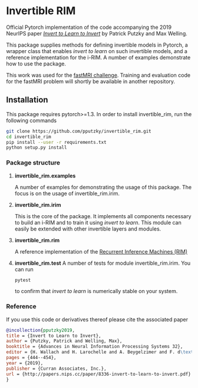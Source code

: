 # Invertible RIM

Official Pytorch implementation of the code accompanying the 2019 NeurIPS paper 
[*Invert to Learn to Invert*](http://papers.nips.cc/paper/8336-invert-to-learn-to-invert)
by Patrick Putzky and Max Welling.

This package supplies methods for defining invertible models in Pytorch, 
a wrapper class that enables *invert to learn* on such invertible models, and
a reference implementation for the i-RIM. A number of examples demonstrate how to 
use the package.

This work was used for the [fastMRI challenge](https://fastmri.org). 
Training and evaluation code for the fastMRI problem will shortly be available 
in another repository. 

## Installation

This package requires pytorch>=1.3. In order to install invertible_rim,
run the following commands 

```bash
git clone https://github.com/pputzky/invertible_rim.git
cd invertible_rim
pip install --user -r requirements.txt
python setup.py install
```

### Package structure
1. **invertible_rim.examples**
    
   A number of examples for demonstrating the usage of this package. 
   The focus is on the usage of invertible_rim.irim.
    
2. **invertible_rim.irim**

   This is the core of the package. It implements all components necessary to 
   build an i-RIM and to train it using *invert to learn*. This module can easily 
   be extended with other invertible layers and modules.
   
3. **invertible_rim.rim**
   
   A reference implementation of the [Recurrent Inference Machines (RIM)](https://arxiv.org/pdf/1706.04008)

4. **invertible_rim.test**
   A number of tests for module invertible_rim.irim. You can run
   ```bash
   pytest
   ```
   to confirm that *invert to learn* is numerically stable on your system.


### Reference
If you use this code or derivatives thereof please cite the associated paper
```bibtex
@incollection{pputzky2019,
title = {Invert to Learn to Invert},
author = {Putzky, Patrick and Welling, Max},
booktitle = {Advances in Neural Information Processing Systems 32},
editor = {H. Wallach and H. Larochelle and A. Beygelzimer and F. d\textquotesingle Alch\'{e}-Buc and E. Fox and R. Garnett},
pages = {444--454},
year = {2019},
publisher = {Curran Associates, Inc.},
url = {http://papers.nips.cc/paper/8336-invert-to-learn-to-invert.pdf}
}
```